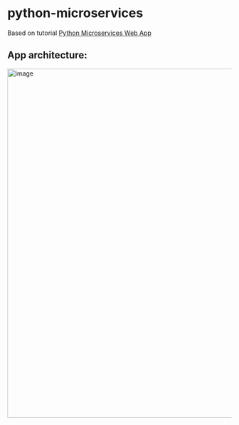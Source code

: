 # python-microservices

Based on tutorial [Python Microservices Web App](https://youtu.be/0iB5IPoTDts)

## App architecture:

<img width="783" alt="image" src="https://user-images.githubusercontent.com/52755167/190025728-ec9166d8-6ef3-4e2c-b079-acf8428b9f26.png">




